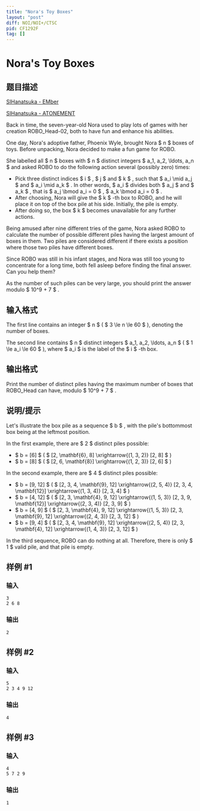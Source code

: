 ```yaml
---
title: "Nora's Toy Boxes"
layout: "post"
diff: NOI/NOI+/CTSC
pid: CF1292F
tag: []
---
```


# Nora's Toy Boxes

## 题目描述

[SIHanatsuka - EMber](https://soundcloud.com/hanatsuka/sihanatsuka-ember)



[SIHanatsuka - ATONEMENT](https://soundcloud.com/hanatsuka/sihanatsuka-atonement)



Back in time, the seven-year-old Nora used to play lots of games with her creation ROBO\_Head-02, both to have fun and enhance his abilities.

One day, Nora's adoptive father, Phoenix Wyle, brought Nora $ n $ boxes of toys. Before unpacking, Nora decided to make a fun game for ROBO.

She labelled all $ n $ boxes with $ n $ distinct integers $ a_1, a_2, \ldots, a_n $ and asked ROBO to do the following action several (possibly zero) times:

- Pick three distinct indices $ i $ , $ j $ and $ k $ , such that $ a_i \mid a_j $ and $ a_i \mid a_k $ . In other words, $ a_i $ divides both $ a_j $ and $ a_k $ , that is $ a_j \bmod a_i = 0 $ , $ a_k \bmod a_i = 0 $ .
- After choosing, Nora will give the $ k $ -th box to ROBO, and he will place it on top of the box pile at his side. Initially, the pile is empty.
- After doing so, the box $ k $ becomes unavailable for any further actions.

Being amused after nine different tries of the game, Nora asked ROBO to calculate the number of possible different piles having the largest amount of boxes in them. Two piles are considered different if there exists a position where those two piles have different boxes.

Since ROBO was still in his infant stages, and Nora was still too young to concentrate for a long time, both fell asleep before finding the final answer. Can you help them?

As the number of such piles can be very large, you should print the answer modulo $ 10^9 + 7 $ .

## 输入格式

The first line contains an integer $ n $ ( $ 3 \le n \le 60 $ ), denoting the number of boxes.

The second line contains $ n $ distinct integers $ a_1, a_2, \ldots, a_n $ ( $ 1 \le a_i \le 60 $ ), where $ a_i $ is the label of the $ i $ -th box.

## 输出格式

Print the number of distinct piles having the maximum number of boxes that ROBO\_Head can have, modulo $ 10^9 + 7 $ .

## 说明/提示

Let's illustrate the box pile as a sequence $ b $ , with the pile's bottommost box being at the leftmost position.

In the first example, there are $ 2 $ distinct piles possible:

- $ b = [6] $ ( $ [2, \mathbf{6}, 8] \xrightarrow{(1, 3, 2)} [2, 8] $ )
- $ b = [8] $ ( $ [2, 6, \mathbf{8}] \xrightarrow{(1, 2, 3)} [2, 6] $ )

In the second example, there are $ 4 $ distinct piles possible:

- $ b = [9, 12] $ ( $ [2, 3, 4, \mathbf{9}, 12] \xrightarrow{(2, 5, 4)} [2, 3, 4, \mathbf{12}] \xrightarrow{(1, 3, 4)} [2, 3, 4] $ )
- $ b = [4, 12] $ ( $ [2, 3, \mathbf{4}, 9, 12] \xrightarrow{(1, 5, 3)} [2, 3, 9, \mathbf{12}] \xrightarrow{(2, 3, 4)} [2, 3, 9] $ )
- $ b = [4, 9] $ ( $ [2, 3, \mathbf{4}, 9, 12] \xrightarrow{(1, 5, 3)} [2, 3, \mathbf{9}, 12] \xrightarrow{(2, 4, 3)} [2, 3, 12] $ )
- $ b = [9, 4] $ ( $ [2, 3, 4, \mathbf{9}, 12] \xrightarrow{(2, 5, 4)} [2, 3, \mathbf{4}, 12] \xrightarrow{(1, 4, 3)} [2, 3, 12] $ )

In the third sequence, ROBO can do nothing at all. Therefore, there is only $ 1 $ valid pile, and that pile is empty.

## 样例 #1

### 输入

```
3
2 6 8
```

### 输出

```
2
```

## 样例 #2

### 输入

```
5
2 3 4 9 12
```

### 输出

```
4
```

## 样例 #3

### 输入

```
4
5 7 2 9
```

### 输出

```
1
```

